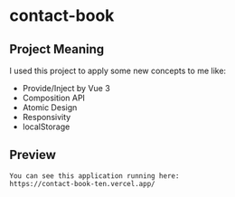 # contact-book

## Project Meaning 
I used this project to apply some new concepts to me like: 

- Provide/Inject by Vue 3
- Composition API
- Atomic Design
- Responsivity
- localStorage 

## Preview
```
You can see this application running here:
https://contact-book-ten.vercel.app/
```


